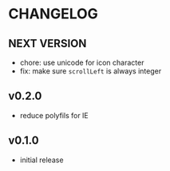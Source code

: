 # CHANGELOG

## NEXT VERSION

- chore: use unicode for icon character
- fix: make sure `scrollLeft` is always integer

## v0.2.0

- reduce polyfils for IE

## v0.1.0

- initial release
